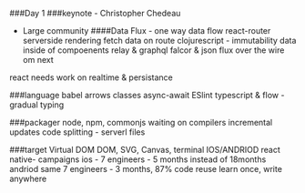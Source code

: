 
###Day 1
###keynote  - Christopher Chedeau 

* Large community
####Data
Flux - one way data flow
react-router serverside rendering
fetch data on route
clojurescript - immutability
data inside of compoenents
  relay & graphql
  falcor & json
  flux over the wire 
  om next

react needs work on realtime & persistance

###language
babel
    arrows
    classes
    async-await
ESlint
typescript & flow - gradual typing

###packager
node, npm, commonjs
waiting on compilers
    incremental updates
    code splitting - serverl files

###target
Virtual DOM
    DOM, SVG, Canvas, terminal
IOS/ANDRIOD
react native- campaigns
    ios - 7 engineers - 5 months instead of 18months
    andriod same 7 engineers - 3 months, 87% code reuse
    learn once, write anywhere


